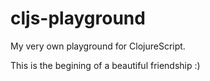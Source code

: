cljs-playground
===============

My very own playground for ClojureScript.

This is the begining of a beautiful friendship :)
